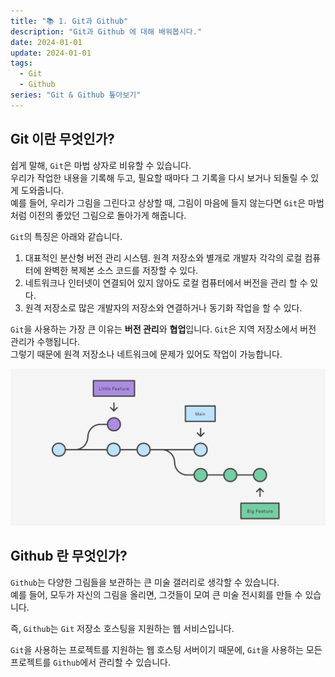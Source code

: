 ```yaml
---
title: "📚 1. Git과 Github"
description: "Git과 Github 에 대해 배워봅시다."
date: 2024-01-01
update: 2024-01-01
tags:
  - Git
  - Github
series: "Git & Github 톺아보기"
---
```


## Git 이란 무엇인가?

쉽게 말해, `Git`은 마법 상자로 비유할 수 있습니다. <br>
우리가 작업한 내용을 기록해 두고, 필요할 때마다 그 기록을 다시 보거나 되돌릴 수 있게 도와줍니다. <br>
예를 들어, 우리가 그림을 그린다고 상상할 때, 그림이 마음에 들지 않는다면 `Git`은 마법처럼 이전의 좋았던 그림으로 돌아가게 해줍니다.

`Git`의 특징은 아래와 같습니다.

1. 대표적인 분산형 버전 관리 시스템. 원격 저장소와 별개로 개발자 각각의 로컬 컴퓨터에 완벽한 복제본 소스 코드를 저장할 수 있다.
2. 네트워크나 인터넷이 연결되어 있지 않아도 로컬 컴퓨터에서 버전을 관리 할 수 있다.
3. 원격 저장소로 많은 개발자의 저장소와 연결하거나 동기화 작업을 할 수 있다.

`Git`을 사용하는 가장 큰 이유는 **버전 관리**와 **협업**입니다.
`Git`은 지역 저장소에서 버전 관리가 수행됩니다. <br>
그렇기 때문에 원격 저장소나 네트워크에 문제가 있어도 작업이 가능합니다.

![git_1](/my-nero-blog/contents/posts/images/git_1.png)

## Github 란 무엇인가?

`Github`는 다양한 그림들을 보관하는 큰 미술 갤러리로 생각할 수 있습니다. <br>
예를 들어, 모두가 자신의 그림을 올리면, 그것들이 모여 큰 미술 전시회를 만들 수 있습니다.

즉, `Github`는 `Git` 저장소 호스팅을 지원하는 웹 서비스입니다. 

`Git`을 사용하는 프로젝트를 지원하는 웹 호스팅 서버이기 때문에, `Git`을 사용하는 모든 프로젝트를 `Github`에서 관리할 수 있습니다.